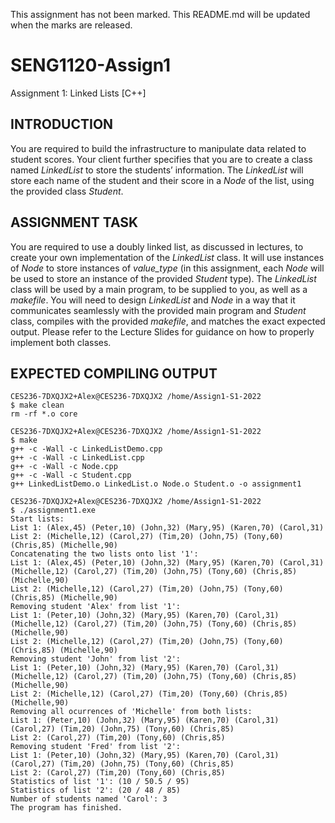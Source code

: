 This assignment has not been marked. This README.md will be updated when the marks are released.

# SENG1120-Assign1
Assignment 1: Linked Lists [C++]

## INTRODUCTION
You are required to build the infrastructure to manipulate data related to student scores. Your client further specifies that you are to create a class named *LinkedList* to store the students’ information. The *LinkedList* will store each name of the student and their score in a *Node* of the list, using the provided class *Student*.

## ASSIGNMENT TASK
You are required to use a doubly linked list, as discussed in lectures, to create your own implementation of the *LinkedList* class. It will use instances of *Node* to store instances of *value_type* (in this assignment, each *Node* will be used to store an instance of the provided *Student* type).
The *LinkedList* class will be used by a main program, to be supplied to you, as well as a *makefile*. You will need to design *LinkedList* and *Node* in a way that it communicates seamlessly with the provided main program and *Student* class, compiles with the provided *makefile*, and matches the exact expected output.
Please refer to the Lecture Slides for guidance on how to properly implement both classes.

## EXPECTED COMPILING OUTPUT
```
CES236-7DXQJX2+Alex@CES236-7DXQJX2 /home/Assign1-S1-2022
$ make clean
rm -rf *.o core

CES236-7DXQJX2+Alex@CES236-7DXQJX2 /home/Assign1-S1-2022
$ make
g++ -c -Wall -c LinkedListDemo.cpp
g++ -c -Wall -c LinkedList.cpp
g++ -c -Wall -c Node.cpp
g++ -c -Wall -c Student.cpp
g++ LinkedListDemo.o LinkedList.o Node.o Student.o -o assignment1

CES236-7DXQJX2+Alex@CES236-7DXQJX2 /home/Assign1-S1-2022
$ ./assignment1.exe
Start lists:
List 1: (Alex,45) (Peter,10) (John,32) (Mary,95) (Karen,70) (Carol,31)
List 2: (Michelle,12) (Carol,27) (Tim,20) (John,75) (Tony,60) (Chris,85) (Michelle,90)
Concatenating the two lists onto list '1':
List 1: (Alex,45) (Peter,10) (John,32) (Mary,95) (Karen,70) (Carol,31) (Michelle,12) (Carol,27) (Tim,20) (John,75) (Tony,60) (Chris,85) (Michelle,90)
List 2: (Michelle,12) (Carol,27) (Tim,20) (John,75) (Tony,60) (Chris,85) (Michelle,90)
Removing student 'Alex' from list '1':
List 1: (Peter,10) (John,32) (Mary,95) (Karen,70) (Carol,31) (Michelle,12) (Carol,27) (Tim,20) (John,75) (Tony,60) (Chris,85) (Michelle,90)
List 2: (Michelle,12) (Carol,27) (Tim,20) (John,75) (Tony,60) (Chris,85) (Michelle,90)
Removing student 'John' from list '2':
List 1: (Peter,10) (John,32) (Mary,95) (Karen,70) (Carol,31) (Michelle,12) (Carol,27) (Tim,20) (John,75) (Tony,60) (Chris,85) (Michelle,90)
List 2: (Michelle,12) (Carol,27) (Tim,20) (Tony,60) (Chris,85) (Michelle,90)
Removing all ocurrences of 'Michelle' from both lists:
List 1: (Peter,10) (John,32) (Mary,95) (Karen,70) (Carol,31) (Carol,27) (Tim,20) (John,75) (Tony,60) (Chris,85)
List 2: (Carol,27) (Tim,20) (Tony,60) (Chris,85)
Removing student 'Fred' from list '2':
List 1: (Peter,10) (John,32) (Mary,95) (Karen,70) (Carol,31) (Carol,27) (Tim,20) (John,75) (Tony,60) (Chris,85)
List 2: (Carol,27) (Tim,20) (Tony,60) (Chris,85)
Statistics of list '1': (10 / 50.5 / 95)
Statistics of list '2': (20 / 48 / 85)
Number of students named 'Carol': 3
The program has finished.
```
